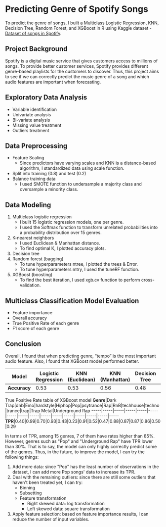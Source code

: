 # Predicting Genre of Spotify Songs
To predict the genre of songs, I built a Multiclass Logistic Regression, KNN, Decision Tree, Random Forest, and XGBoost in R using Kaggle dataset - [Dataset of songs in Spotify](https://www.kaggle.com/mrmorj/dataset-of-songs-in-spotify).
## Project Background
Spotify is a digital music service that gives customers access to millions of songs. To provide better customer services, Spotify provides different genre-based playlists for the customers to discover. Thus, this project aims to see if we can correctly predict the music genre of a song and which audio features are important when forecasting.
## Exploratory Data Analysis
   - Variable identification
   - Univariate analysis
   - Bi-variate analysis
   - Missing value treatment
   - Outliers treatment
## Data Preprocessing
   - Feature Scaling
     - Since predictors have varying scales and KNN is a distance-based algorithm, I standardized data using scale function.
   - Split into training (0.8) and test (0.2)
   - Balance training data
     - I used SMOTE function to undersample a majority class and oversample a minority class.
## Data Modeling
1. Multiclass logistic regression
   - I built 15 logistic regression models, one per genre.
   - I used the Softmax function to transform unrelated probabilities into a probability distribution over 15 genres.
2. K-nearest neighbors
   - I used Euclidean & Manhattan distance.
   - To find optimal K, I plotted accuracy plots.
3. Decision tree
4. Random forest (bagging)
   - To tune hyperparameters ntree, I plotted the trees & Error.
   - To tune hyperparameters mtry, I used the tuneRF function.
5. XGBoost (boosting)
   - To find the best iteration, I used xgb.cv function to perform cross-validation.
## Multiclass Classification Model Evaluation
   - Feature importance
   - Overall accuracy
   - True Positive Rate of each genre
   - F1 score of each genre
## Conclusion
Overall, I found that when predicting genre, “tempo” is the most important audio feature. Also, I found that XGBoost model performed better.

**Model**|Logistic Regression|KNN (Euclidean)|KNN (Manhattan)|Decision Tree|Random Forest|XGBoosting
-----|-----|-----|-----|-----|-----|-----
**Accuracy**|0.53|0.53|0.56|0.48|0.65|0.66

True Positive Rate table of XGBoost model
**Genre**|Dark Trap|dnb|Emo|hardstyle|Hiphop|Pop|psytrance|Rap|RnB|techhouse|techno|trance|trap|Trap Metal|Underground Rap
-----|-----|-----|-----|-----|-----|-----|-----|-----|-----|-----|-----|-----|-----|-----|-----
**TPR**|0.40|0.99|0.70|0.93|0.43|0.23|0.91|0.52|0.47|0.88|0.87|0.87|0.86|0.50|0.29

In terms of TPR, among 15 genres, 7 of them have rates higher than 85%. However, genres such as "Pop" and "Underground Rap" have TPR lower than 30%. That is to say, the model can only highly correctly predict some of the genres. Thus, in the future, to improve the model, I can try the following things:
1. Add more data: since "Pop" has the least number of observations in the dataset, I can add more Pop songs' data to increase its TPR.
2. Deal with the remaining outliers: since there are still some outliers that haven't been treated yet, I can try:
   - Binning 
   - Subsetting
   - Feature transformation
     - Right skewed data: log transformation
     - Left skewed data: square transformation
4. Apply feature selection: based on feature importance results, I can reduce the number of input variables.
